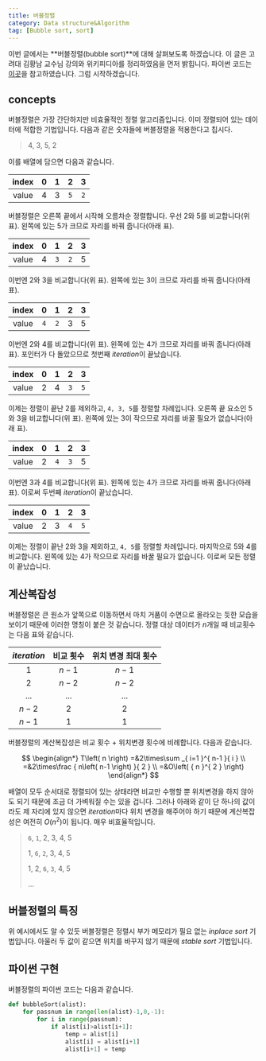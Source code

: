 ```yaml
---
title: 버블정렬
category: Data structure&Algorithm
tag: [Bubble sort, sort]
---
```


이번 글에서는 **버블정렬(bubble sort)**에 대해 살펴보도록 하겠습니다. 이 글은 고려대 김황남 교수님 강의와 위키피디아를 정리하였음을 먼저 밝힙니다. 파이썬 코드는 [이곳](http://interactivepython.org/courselib/static/pythonds/SortSearch/TheBubbleSort.html)을 참고하였습니다. 그럼 시작하겠습니다.





## concepts

버블정렬은 가장 간단하지만 비효율적인 정렬 알고리즘입니다. 이미 정렬되어 있는 데이터에 적합한 기법입니다. 다음과 같은 숫자들에 버블정렬을 적용한다고 칩시다.

> 4, 3, 5, 2

이를 배열에 담으면 다음과 같습니다.

| index |  0   |  1   |  2   |  3   |
| :---: | :--: | :--: | :--: | :--: |
| value |  4   |  3   | `5`  | `2`  |

버블정렬은 오른쪽 끝에서 시작해 오름차순 정렬합니다. 우선 2와 5를 비교합니다(위 표). 왼쪽에 있는 5가 크므로 자리를 바꿔 줍니다(아래 표).

| index |  0   |  1   |  2   |  3   |
| :---: | :--: | :--: | :--: | :--: |
| value |  4   | `3`  | `2`  |  5   |

이번엔 2와 3을 비교합니다(위 표). 왼쪽에 있는 3이 크므로 자리를 바꿔 줍니다(아래 표).

| index |  0   |  1   |  2   |  3   |
| :---: | :--: | :--: | :--: | :--: |
| value | `4`  | `2`  |  3   |  5   |

이번엔 2와 4를 비교합니다(위 표). 왼쪽에 있는 4가 크므로 자리를 바꿔 줍니다(아래 표). 포인터가 다 돌았으므로 첫번째 *iteration*이 끝났습니다.

| index |  0   |  1   |  2   |  3   |
| :---: | :--: | :--: | :--: | :--: |
| value |  2   |  4   | `3`  | `5`  |

이제는 정렬이 끝난 2를 제외하고, `4, 3, 5`를 정렬할 차례입니다. 오른쪽 끝 요소인 5와 3을 비교합니다(위 표). 왼쪽에 있는 3이 작으므로 자리를 바꿀 필요가 없습니다(아래 표).

| index |  0   |  1   |  2   |  3   |
| :---: | :--: | :--: | :--: | :--: |
| value |  2   | `4`  | `3`  |  5   |

이번엔 3과 4를 비교합니다(위 표). 왼쪽에 있는 4가 크므로 자리를 바꿔 줍니다(아래 표). 이로써 두번째 *iteration*이 끝났습니다.

| index |  0   |  1   |  2   |  3   |
| :---: | :--: | :--: | :--: | :--: |
| value |  2   |  3   | `4`  | `5`  |

이제는 정렬이 끝난 2와 3을 제외하고, `4, 5`를 정렬할 차례입니다. 마지막으로 5와 4를 비교합니다. 왼쪽에 있는 4가 작으므로 자리를 바꿀 필요가 없습니다. 이로써 모든 정렬이 끝났습니다.





## 계산복잡성

버블정렬은 큰 원소가 앞쪽으로 이동하면서 마치 거품이 수면으로 올라오는 듯한 모습을 보이기 때문에 이러한 명칭이 붙은 것 같습니다. 정렬 대상 데이터가 $n$개일 때 비교횟수는 다음 표와 같습니다.



| *iteration* | 비교 횟수 | 위치 변경 최대 횟수 |
| :---------: | :---: | :---------: |
|      1      | $n-1$ |    $n-1$    |
|      2      | $n-2$ |    $n-2$    |
|     ...     |  ...  |     ...     |
|    $n-2$    |  $2$  |     $2$     |
|    $n-1$    |  $1$  |     $1$     |



버블정렬의 계산복잡성은 비교 횟수 + 위치변경 횟수에 비례합니다. 다음과 같습니다.



$$
\begin{align*}
T\left( n \right) =&2\times\sum _{ i=1 }^{ n-1 }{ i } \\ =&2\times\frac { n\left( n-1 \right)  }{ 2 } \\ =&O\left( { n }^{ 2 } \right) 
\end{align*}
$$



배열이 모두 순서대로 정렬되어 있는 상태라면 비교만 수행할 뿐 위치변경을 하지 않아도 되기 때문에 조금 더 가벼워질 수는 있을 겁니다. 그러나 아래와 같이 단 하나의 값이라도 제 자리에 있지 않으면 *iteration*마다 위치 변경을 해주어야 하기 때문에 계산복잡성은 여전히 $O(n^2)$이 됩니다. 매우 비효율적입니다.

> `6`, `1`, 2, 3, 4, 5
>
> 1, `6`, `2`, 3, 4, 5
>
> 1, 2, `6`, `3`, 4, 5
>
> ...





## 버블정렬의 특징

위 예시에서도 알 수 있듯 버블정렬은 정렬시 부가 메모리가 필요 없는 *inplace sort* 기법입니다. 아울러 두 값이 같으면 위치를 바꾸지 않기 때문에 *stable sort* 기법입니다. 






##  파이썬 구현

버블정렬의 파이썬 코드는 다음과 같습니다.

```python
def bubbleSort(alist):
    for passnum in range(len(alist)-1,0,-1):
        for i in range(passnum):
            if alist[i]>alist[i+1]:
                temp = alist[i]
                alist[i] = alist[i+1]
                alist[i+1] = temp
```

